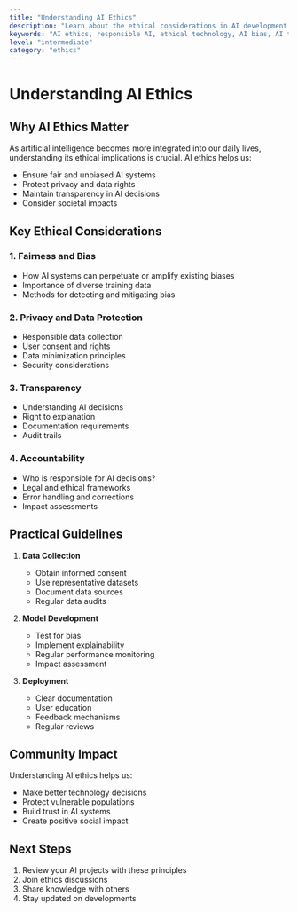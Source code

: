 ```yaml
---
title: "Understanding AI Ethics"
description: "Learn about the ethical considerations in AI development and deployment"
keywords: "AI ethics, responsible AI, ethical technology, AI bias, AI transparency"
level: "intermediate"
category: "ethics"
---
```


# Understanding AI Ethics

## Why AI Ethics Matter

As artificial intelligence becomes more integrated into our daily lives, understanding its ethical implications is crucial. AI ethics helps us:

- Ensure fair and unbiased AI systems
- Protect privacy and data rights
- Maintain transparency in AI decisions
- Consider societal impacts

## Key Ethical Considerations

### 1. Fairness and Bias
- How AI systems can perpetuate or amplify existing biases
- Importance of diverse training data
- Methods for detecting and mitigating bias

### 2. Privacy and Data Protection
- Responsible data collection
- User consent and rights
- Data minimization principles
- Security considerations

### 3. Transparency
- Understanding AI decisions
- Right to explanation
- Documentation requirements
- Audit trails

### 4. Accountability
- Who is responsible for AI decisions?
- Legal and ethical frameworks
- Error handling and corrections
- Impact assessments

## Practical Guidelines

1. **Data Collection**
   - Obtain informed consent
   - Use representative datasets
   - Document data sources
   - Regular data audits

2. **Model Development**
   - Test for bias
   - Implement explainability
   - Regular performance monitoring
   - Impact assessment

3. **Deployment**
   - Clear documentation
   - User education
   - Feedback mechanisms
   - Regular reviews

## Community Impact

Understanding AI ethics helps us:
- Make better technology decisions
- Protect vulnerable populations
- Build trust in AI systems
- Create positive social impact

## Next Steps

1. Review your AI projects with these principles
2. Join ethics discussions
3. Share knowledge with others
4. Stay updated on developments
